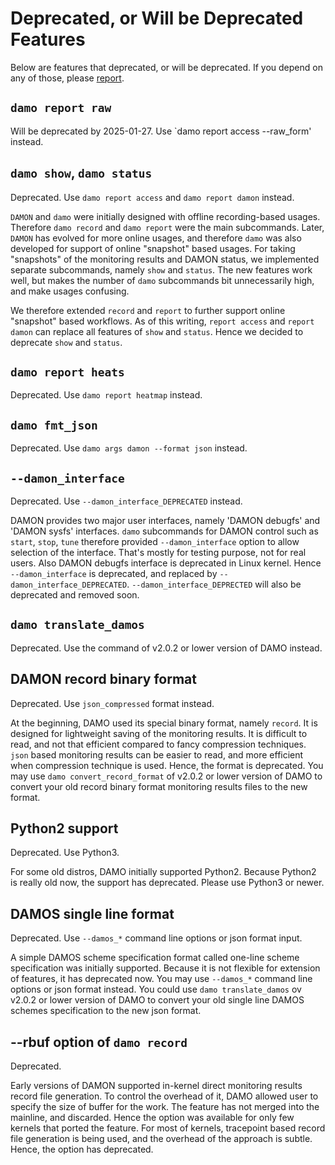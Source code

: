 Deprecated, or Will be Deprecated Features
==========================================

Below are features that deprecated, or will be deprecated.  If you depend on
any of those, please [report](REPORTING.md).

`damo report raw`
-----------------

Will be deprecated by 2025-01-27.  Use `damo report access --raw_form' instead.


`damo show`, `damo status`
--------------------------

Deprecated.  Use `damo report access` and `damo report damon` instead.

`DAMON` and `damo` were initially designed with offline recording-based usages.
Therefore `damo record` and `damo report` were the main subcommands.  Later,
`DAMON` has evolved for more online usages, and therefore `damo` was also
developed for support of online "snapshot" based usages.  For taking
"snapshots" of the monitoring results and DAMON status, we implemented separate
subcommands, namely `show` and `status`.  The new features work well, but makes
the number of `damo` subcommands bit unnecessarily high, and make usages
confusing.

We therefore extended `record` and `report` to further support online
"snapshot" based workflows.  As of this writing, `report access` and `report
damon` can replace all features of `show` and `status`.  Hence we decided to
deprecate `show` and `status`.


`damo report heats`
-------------------

Deprecated.  Use `damo report heatmap` instead.


`damo fmt_json`
---------------

Deprecated.  Use `damo args damon --format json` instead.


`--damon_interface`
-------------------

Deprecated.  Use `--damon_interface_DEPRECATED` instead.

DAMON provides two major user interfaces, namely 'DAMON debugfs' and 'DAMON
sysfs' interfaces.  `damo` subcommands for DAMON control such as `start`,
`stop`, `tune` therefore provided `--damon_interface` option to allow selection
of the interface.  That's mostly for testing purpose, not for real users.  Also
DAMON debugfs interface is deprecated in Linux kernel.  Hence
`--damon_interface` is deprecated, and replaced by
`--damon_interface_DEPRECATED`.  `--damon_interface_DEPRECTED` will also be
deprecated and removed soon.


`damo translate_damos`
----------------------

Deprecated.  Use the command of v2.0.2 or lower version of DAMO instead.


DAMON record binary format
--------------------------

Deprecated.  Use `json_compressed` format instead.

At the beginning, DAMO used its special binary format, namely `record`.  It is
designed for lightweight saving of the monitoring results.  It is difficult to
read, and not that efficient compared to fancy compression techniques.  `json`
based monitoring results can be easier to read, and more efficient when
compression technique is used.  Hence, the format is deprecated.  You may
use `damo convert_record_format` of v2.0.2 or lower version of DAMO to convert
your old record binary format monitoring results files to the new format.


Python2 support
---------------

Deprecated.  Use Python3.

For some old distros, DAMO initially supported Python2.  Because Python2 is
really old now, the support has deprecated.  Please use Python3 or newer.


DAMOS single line format
------------------------

Deprecated.  Use `--damos_*` command line options or json format input.

A simple DAMOS scheme specification format called one-line scheme specification
was initially supported.  Because it is not flexible for extension of features,
it has deprecated now.  You may use `--damos_*` command line options or json
format instead.  You could use `damo translate_damos` ov v2.0.2 or lower
version of DAMO to convert your old single line DAMOS schemes specification to
the new json format.


--rbuf option of `damo record`
------------------------------

Deprecated.

Early versions of DAMON supported in-kernel direct monitoring results record
file generation.  To control the overhead of it, DAMO allowed user to specify
the size of buffer for the work.  The feature has not merged into the mainline,
and discarded.  Hence the option was available for only few kernels that ported
the feature.  For most of kernels, tracepoint based record file generation is
being used, and the overhead of the approach is subtle.  Hence, the option has
deprecated.
